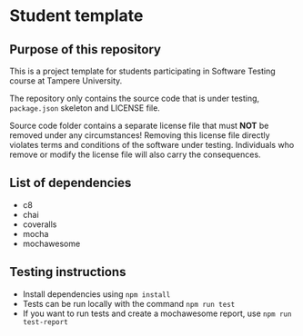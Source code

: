 # Student template

## Purpose of this repository

This is a project template for students participating in Software Testing course
at Tampere University.

The repository only contains the source code that is under testing, `package.json` skeleton
and LICENSE file.

Source code folder contains a separate license file that must **NOT** be removed under any circumstances!
Removing this license file directly violates terms and conditions of the software under testing.
Individuals who remove or modify the license file will also carry the consequences.
## List of dependencies
- c8
- chai
- coveralls
- mocha
- mochawesome
## Testing instructions
- Install dependencies using `npm install`
- Tests can be run locally with the command `npm run test`
- If you want to run tests and create a mochawesome report, use `npm run test-report`